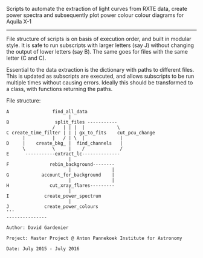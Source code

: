 Scripts to automate the extraction of light curves from RXTE data, create power
spectra and subsequently plot power colour colour diagrams for Aquila X-1

---------------

File structure of scripts is on basis of execution order, and built in modular
style. It is safe to run subscripts with larger letters (say J) without 
changing the output of lower letters (say B). The same goes for files with the 
same letter (C and C).

Essential to the data extraction is the dictionary with paths to different 
files. This is updated as subscripts are executed, and allows subscripts to be
run multiple times without causing errors. Ideally this should be transformed 
to a class, with functions returning the paths.

File structure:
```
A                find_all_data
                       |
B                 split_files -----------
                 /   | | |  |            \
C create_time_filter | | | gx_to_fits    cut_pcu_change
      |          |   / | \  |             |
D     |    create_bkg_ |  find_channels   |
      \          \     |    /             /
E      -----------extract_lc--------------
                       |
F               rebin_background--------
                       |               |
G            account_for_background    |
                       |               |
H               cut_xray_flares---------
                       |
I             create_power_spectrum
                       |
J             create_power_colours
'''
---------------

Author: David Gardenier

Project: Master Project @ Anton Pannekoek Institute for Astronomy

Date: July 2015 - July 2016
